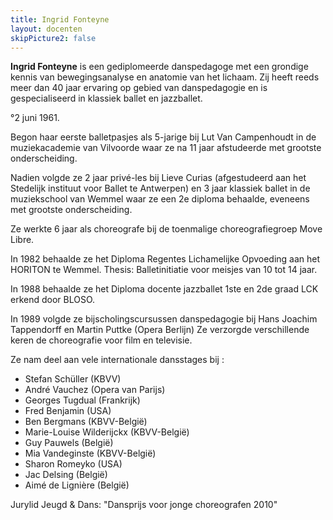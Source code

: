 ```yaml
---
title: Ingrid Fonteyne
layout: docenten
skipPicture2: false
---
```

**Ingrid Fonteyne** is een gediplomeerde danspedagoge met een grondige kennis van bewegingsanalyse en anatomie van het lichaam. Zij heeft reeds meer dan 40 jaar ervaring op gebied van danspedagogie en is gespecialiseerd in klassiek ballet en jazzballet. 

°2 juni 1961.

Begon haar eerste balletpasjes als 5-jarige bij Lut Van Campenhoudt in de muziekacademie van Vilvoorde waar ze na 11 jaar afstudeerde met grootste onderscheiding.

Nadien volgde ze 2 jaar privé-les bij Lieve Curias (afgestudeerd aan het Stedelijk instituut voor Ballet te Antwerpen) en 3 jaar klassiek ballet in de muziekschool van Wemmel waar ze een 2e diploma behaalde, eveneens met grootste onderscheiding.

Ze werkte 6 jaar als choreografe bij de toenmalige choreografiegroep Move Libre.

In 1982 behaalde ze het Diploma Regentes Lichamelijke Opvoeding aan het HORITON te Wemmel. Thesis: Balletinitiatie voor meisjes van 10 tot 14 jaar.

In 1988 behaalde ze het Diploma docente jazzballet 1ste en 2de graad LCK erkend door BLOSO.

In 1989 volgde ze bijscholingscursussen danspedagogie bij Hans Joachim Tappendorff en Martin Puttke (Opera Berlijn) Ze verzorgde verschillende keren de choreografie voor film en televisie.

Ze nam deel aan vele internationale dansstages bij :

* Stefan Schüller (KBVV)
* André Vauchez (Opera van Parijs)
* Georges Tugdual (Frankrijk)
* Fred Benjamin (USA)
* Ben Bergmans (KBVV-België)
* Marie-Louise Wilderijckx (KBVV-België)
* Guy Pauwels (België)
* Mia Vandeginste (KBVV-België)
* Sharon Romeyko (USA)
* Jac Delsing (België)
* Aimé de Lignière (België)

Jurylid Jeugd & Dans: "Dansprijs voor jonge choreografen 2010"

